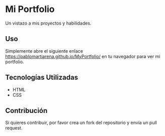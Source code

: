 # Mi Portfolio

Un vistazo a mis proyectos y habilidades.

## Uso

Simplemente abre el siguiente enlace https://pablomartiarena.github.io/MyPortfolio/ en tu navegador para ver mi portfolio.

## Tecnologías Utilizadas

- HTML
- CSS
## Contribución

Si quieres contribuir, por favor crea un fork del repositorio y envía un pull request.
